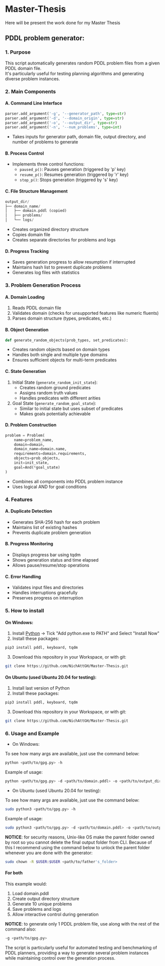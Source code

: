 # Master-Thesis
Here will be present the work done for my Master Thesis

## PDDL problem generator:

### 1. Purpose

This script automatically generates random PDDL problem files from a given PDDL domain file.<br>
It's particularly useful for testing planning algorithms and generating diverse problem instances.

### 2. Main Components

#### A. Command Line Interface

```python
parser.add_argument('-g', '--generator_path', type=str)
parser.add_argument('-d', '--domain_origin', type=str)
parser.add_argument('-o', '--output_dir', type=str)
parser.add_argument('-n', '--num_problems', type=int)
```
- Takes inputs for generator path, domain file, output directory, and number of problems to generate

#### B. Process Control

- Implements three control functions:
  - `paused_p()`: Pauses generation (triggered by 'p' key)
  - `resume_p()`: Resumes generation (triggered by 'r' key)
  - `stop_p()`: Stops generation (triggered by 's' key)

#### C. File Structure Management

```python
output_dir/
├── domain_name/
│   ├── domain.pddl (copied)
│   ├── problems/
│   └── logs/
```
- Creates organized directory structure
- Copies domain file
- Creates separate directories for problems and logs

#### D. Progress Tracking

- Saves generation progress to allow resumption if interrupted
- Maintains hash list to prevent duplicate problems
- Generates log files with statistics

### 3. Problem Generation Process

#### A. Domain Loading

1. Reads PDDL domain file
2. Validates domain (checks for unsupported features like numeric fluents)
3. Parses domain structure (types, predicates, etc.)

#### B. Object Generation

```python
def generate_random_objects(prob_types, set_predicates):
```
- Creates random objects based on domain types
- Handles both single and multiple type domains
- Ensures sufficient objects for multi-term predicates

#### C. State Generation

1. Initial State (`generate_random_init_state`):
   - Creates random ground predicates
   - Assigns random truth values
   - Handles predicates with different arities
2. Goal State (`generate_random_goal_state`):
   - Similar to initial state but uses subset of predicates
   - Makes goals potentially achievable

#### D. Problem Construction

```python
problem = Problem(
    name=problem_name,
    domain=domain,
    domain_name=domain.name,
    requirements=domain.requirements,
    objects=prob_objects,
    init=init_state,
    goal=And(*goal_state)
)
```
- Combines all components into PDDL problem instance
- Uses logical AND for goal conditions

### 4. Features

#### A. Duplicate Detection

- Generates SHA-256 hash for each problem
- Maintains list of existing hashes
- Prevents duplicate problem generation

#### B. Progress Monitoring

- Displays progress bar using tqdm
- Shows generation status and time elapsed
- Allows pause/resume/stop operations

#### C. Error Handling

- Validates input files and directories
- Handles interruptions gracefully
- Preserves progress on interruption

### 5. How to install

#### On Windows:

1) Install [Python](https://www.python.org/downloads/) -> Tick "Add python.exe to PATH" and Select "Install Now"
2) Install these packages:

```bash
pip3 install pddl, keyboard, tqdm
```

3) Download this repository in your Workspace, or with git:

```bash
git clone https://github.com/NichAttGH/Master-Thesis.git
```

#### On Ubuntu (used Ubuntu 20.04 for testing):

1) Install last version of Python
2) Install these packages:

```bash
pip3 install pddl, keyboard, tqdm
```

3) Download this repository in your Workspace, or with git:

```bash
git clone https://github.com/NichAttGH/Master-Thesis.git
```

### 6. Usage and Example

- On Windows:

To see how many args are available, just use the command below:

```bash
python <path/to/gpg.py> -h
```

Example of usage:

```bash
python <path/to/gpg.py> -d <path/to/domain.pddl> -o <path/to/output_directory> -n 10
```

- On Ubuntu (used Ubuntu 20.04 for testing):

To see how many args are available, just use the command below:

```bash
sudo python3 <path/to/gpg.py> -h
```

Example of usage:

```bash
sudo python3 <path/to/gpg.py> -d <path/to/domain.pddl> -o <path/to/output_directory> -n 10
```

**NOTICE**: for security reasons, Unix-like OS make the parent folder owned by root so you cannot delete the final output folder from CLI. Because of this I recommend using the command below to unlock the parent folder whenever you are done with the generator:

```bash
sudo chown -R $USER:$USER <path/to/father's_folder>
```

#### For both

This example would:
1. Load domain.pddl
2. Create output directory structure
3. Generate 10 unique problems
4. Save problems and logs
5. Allow interactive control during generation

**NOTICE**: to generate only 1 PDDL problem file, use along with the rest of the command also:

```bash
-g <path/to/gpg.py>
```

The script is particularly useful for automated testing and benchmarking of PDDL planners, providing a way to generate several problem instances while maintaining control over the generation process.
